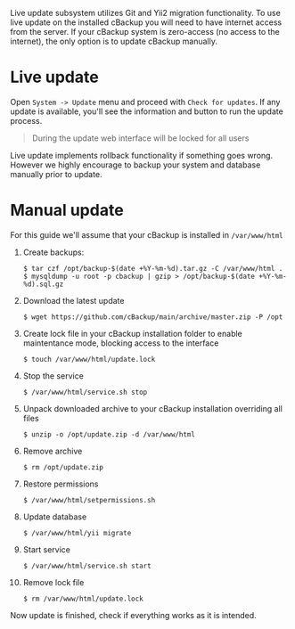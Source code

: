Live update subsystem utilizes Git and Yii2 migration functionality. To use live update on the installed cBackup you will need to have internet access from the server. If your cBackup system is zero-access (no access to the internet), the only option is to update cBackup manually.

# Live update

Open `System -> Update` menu and proceed with `Check for updates`. If any update is available, you'll see the information and button to run the update process.

> During the update web interface will be locked for all users

Live update implements rollback functionality if something goes wrong. However we highly encourage to backup your system and database manually prior to update.

# Manual update

For this guide we'll assume that your cBackup is installed in `/var/www/html`

1. Create backups:
    ```
    $ tar czf /opt/backup-$(date +%Y-%m-%d).tar.gz -C /var/www/html .
    $ mysqldump -u root -p cbackup | gzip > /opt/backup-$(date +%Y-%m-%d).sql.gz
    ```

2. Download the latest update
    ```
    $ wget https://github.com/cBackup/main/archive/master.zip -P /opt
    ```

3. Create lock file in your cBackup installation folder to enable maintentance mode, blocking access to the interface
    ```
    $ touch /var/www/html/update.lock
    ```
 
4. Stop the service
    ```
    $ /var/www/html/service.sh stop
    ```

5. Unpack downloaded archive to your cBackup installation overriding all files
    ```
    $ unzip -o /opt/update.zip -d /var/www/html
    ```

6. Remove archive 
    ```
    $ rm /opt/update.zip
    ```

7. Restore permissions 
    ```
    $ /var/www/html/setpermissions.sh
    ```

8. Update database
    ```
    $ /var/www/html/yii migrate
    ```

9. Start service 
    ```
    $ /var/www/html/service.sh start
    ```

10. Remove lock file 
    ```
    $ rm /var/www/html/update.lock
    ```

Now update is finished, check if everything works as it is intended. 
